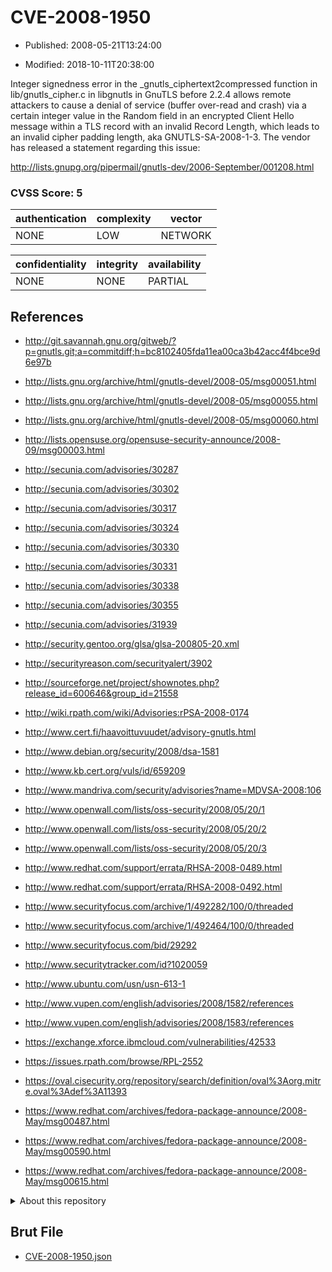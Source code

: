 # CVE-2008-1950

- Published: 2008-05-21T13:24:00

- Modified: 2018-10-11T20:38:00

Integer signedness error in the _gnutls_ciphertext2compressed function in lib/gnutls_cipher.c in libgnutls in GnuTLS before 2.2.4 allows remote attackers to cause a denial of service (buffer over-read and crash) via a certain integer value in the Random field in an encrypted Client Hello message within a TLS record with an invalid Record Length, which leads to an invalid cipher padding length, aka GNUTLS-SA-2008-1-3. The vendor has released a statement regarding this issue:

http://lists.gnupg.org/pipermail/gnutls-dev/2006-September/001208.html

### CVSS Score: **5**

| authentication | complexity | vector |
| --- | --- | --- |
| NONE | LOW | NETWORK |

| confidentiality | integrity | availability |
| --- | --- | --- |
| NONE | NONE | PARTIAL |

## References

* http://git.savannah.gnu.org/gitweb/?p=gnutls.git;a=commitdiff;h=bc8102405fda11ea00ca3b42acc4f4bce9d6e97b

* http://lists.gnu.org/archive/html/gnutls-devel/2008-05/msg00051.html

* http://lists.gnu.org/archive/html/gnutls-devel/2008-05/msg00055.html

* http://lists.gnu.org/archive/html/gnutls-devel/2008-05/msg00060.html

* http://lists.opensuse.org/opensuse-security-announce/2008-09/msg00003.html

* http://secunia.com/advisories/30287

* http://secunia.com/advisories/30302

* http://secunia.com/advisories/30317

* http://secunia.com/advisories/30324

* http://secunia.com/advisories/30330

* http://secunia.com/advisories/30331

* http://secunia.com/advisories/30338

* http://secunia.com/advisories/30355

* http://secunia.com/advisories/31939

* http://security.gentoo.org/glsa/glsa-200805-20.xml

* http://securityreason.com/securityalert/3902

* http://sourceforge.net/project/shownotes.php?release_id=600646&group_id=21558

* http://wiki.rpath.com/wiki/Advisories:rPSA-2008-0174

* http://www.cert.fi/haavoittuvuudet/advisory-gnutls.html

* http://www.debian.org/security/2008/dsa-1581

* http://www.kb.cert.org/vuls/id/659209

* http://www.mandriva.com/security/advisories?name=MDVSA-2008:106

* http://www.openwall.com/lists/oss-security/2008/05/20/1

* http://www.openwall.com/lists/oss-security/2008/05/20/2

* http://www.openwall.com/lists/oss-security/2008/05/20/3

* http://www.redhat.com/support/errata/RHSA-2008-0489.html

* http://www.redhat.com/support/errata/RHSA-2008-0492.html

* http://www.securityfocus.com/archive/1/492282/100/0/threaded

* http://www.securityfocus.com/archive/1/492464/100/0/threaded

* http://www.securityfocus.com/bid/29292

* http://www.securitytracker.com/id?1020059

* http://www.ubuntu.com/usn/usn-613-1

* http://www.vupen.com/english/advisories/2008/1582/references

* http://www.vupen.com/english/advisories/2008/1583/references

* https://exchange.xforce.ibmcloud.com/vulnerabilities/42533

* https://issues.rpath.com/browse/RPL-2552

* https://oval.cisecurity.org/repository/search/definition/oval%3Aorg.mitre.oval%3Adef%3A11393

* https://www.redhat.com/archives/fedora-package-announce/2008-May/msg00487.html

* https://www.redhat.com/archives/fedora-package-announce/2008-May/msg00590.html

* https://www.redhat.com/archives/fedora-package-announce/2008-May/msg00615.html

<details>
<summary>About this repository</summary> 

  This repository is part of the project [Live Hack CVE](https://github.com/Live-Hack-CVE). Main website can be found [www.live-hack.org](https://www.live-hack.org) 
  
  Made by [Sn0wAlice](https://github.com/Sn0wAlice) for the people that care about security and need to have a feed of the latest CVEs. Hope you enjoy it, don't forget to star the repo and follow me on [Twitter](https://twitter.com/Sn0wAlice) and [Github](https://github.com/Sn0wAlice). And that is my [personnal website](https://www.alice-snow.me/)

  - [Home Page](https://github.com/Live-Hack-CVE)
  - [Framework](https://github.com/Live-Hack-CVE/cve-framework)
  - [CVE database](https://github.com/Live-Hack-CVE/full_database)
  - [Changelog](https://github.com/Live-Hack-CVE/Changelog)
</details>

## Brut File

* [CVE-2008-1950.json](https://raw.githubusercontent.com/Live-Hack-CVE/full_database/main/cves/2008/CVE-2008-1950.json)

